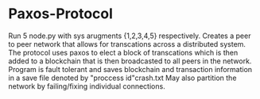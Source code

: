 # Paxos-Protocol
Run 5 node.py with sys arugments {1,2,3,4,5} respectively. Creates a peer to peer network that allows for transcations across a distributed system.
The protocol uses paxos to elect a block of transcations which is then added to a blockchain that is then broadcasted to all peers in the network.
Program is fault tolerant and saves blockchain and transaction information in a save file denoted by "proccess id"crash.txt
May also partition the network by failing/fixing individual connections.
